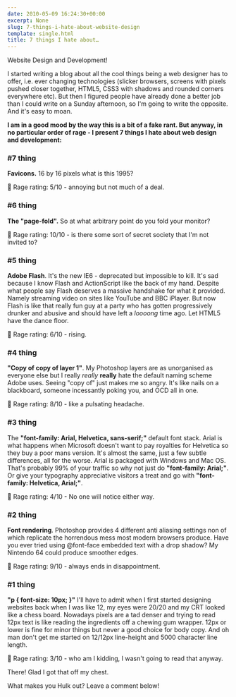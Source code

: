 ```yaml
---
date: 2010-05-09 16:24:30+00:00
excerpt: None
slug: 7-things-i-hate-about-website-design
template: single.html
title: 7 things I hate about…
---
```


Website Design and Development!

I started writing a blog about all the cool things being a web designer has to offer, i.e. ever changing technologies (slicker browsers, screens with pixels pushed closer together, HTML5, CSS3 with shadows and rounded corners everywhere etc). But then I figured people have already done a better job than I could write on a Sunday afternoon, so I'm going to write the opposite. And it's easy to moan.

**I am in a good mood by the way this is a bit of a fake rant. But anyway, in no particular order of rage - I present 7 things I hate about web design and development:**

### #7 thing

**Favicons.** 16 by 16 pixels what is this 1995?

🤫 Rage rating: 5/10 - annoying but not much of a deal.

### #6 thing

**The "page-fold".** So at what arbitrary point do you fold your monitor?

🤫 Rage rating: 10/10 - is there some sort of secret society that I'm not invited to?

### #5 thing

**Adobe Flash**. It's the new IE6 - deprecated but impossible to kill. It's sad because I know Flash and ActionScript like the back of my hand. Despite what people say Flash deserves a massive handshake for what it provided. Namely streaming video on sites like YouTube and BBC iPlayer. But now Flash is like that really fun guy at a party who has gotten progressively drunker and abusive and should have left a _loooong_ time ago. Let HTML5 have the dance floor.

🤫 Rage rating: 6/10 - rising.

### #4 thing

**"Copy of copy of layer 1"**. My Photoshop layers are as unorganised as everyone else but I really _really_ **really** hate the default naming scheme Adobe uses. Seeing "copy of" just makes me so angry. It's like nails on a blackboard, someone incessantly poking you, and OCD all in one.

🤫 Rage rating: 8/10 - like a pulsating headache.

### #3 thing

The **"font-family: Arial, Helvetica, sans-serif;"** default font stack. Arial is what happens when Microsoft doesn't want to pay royalties for Helvetica so they buy a poor mans version. It's almost the same, just a few subtle differences, all for the worse. Arial is packaged with Windows and Mac OS. That's probably 99% of your traffic so why not just do **"font-family: Arial;"**. Or give your typography appreciative visitors a treat and go with **"font-family: Helvetica, Arial;"**.

🤫 Rage rating: 4/10 - No one will notice either way.

### #2 thing

**Font rendering**. Photoshop provides 4 different anti aliasing settings non of which replicate the horrendous mess most modern browsers produce. Have you ever tried using @font-face embedded text with a drop shadow? My Nintendo 64 could produce smoother edges.

🤫 Rage rating: 9/10 - always ends in disappointment.

### #1 thing

**"p { font-size: 10px; }"** I'll have to admit when I first started designing websites back when I was like 12, my eyes were 20/20 and my CRT looked like a chess board. Nowadays pixels are a tad denser and trying to read 12px text is like reading the ingredients off a chewing gum wrapper. 12px or lower is fine for minor things but never a good choice for body copy. And oh man don't get me started on 12/12px line-height and 5000 character line length.

🤫 Rage rating: 3/10 - who am I kidding, I wasn't going to read that anyway.

There! Glad I got that off my chest.

What makes you Hulk out? Leave a comment below!
